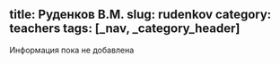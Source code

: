 title: Руденков В.М.
slug: rudenkov
category: teachers
tags: [_nav, _category_header]
---

Информация пока не добавлена

